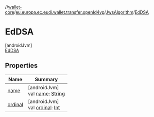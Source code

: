 //[wallet-core](../../../../index.md)/[eu.europa.ec.eudi.wallet.transfer.openId4vp](../../index.md)/[JwsAlgorithm](../index.md)/[EdDSA](index.md)

# EdDSA

[androidJvm]\
[EdDSA](index.md)

## Properties

| Name | Summary |
|---|---|
| [name](../../-encryption-method/-x-c20-p/index.md#-372974862%2FProperties%2F1615067946) | [androidJvm]<br>val [name](../../-encryption-method/-x-c20-p/index.md#-372974862%2FProperties%2F1615067946): [String](https://kotlinlang.org/api/latest/jvm/stdlib/kotlin-stdlib/kotlin/-string/index.html) |
| [ordinal](../../-encryption-method/-x-c20-p/index.md#-739389684%2FProperties%2F1615067946) | [androidJvm]<br>val [ordinal](../../-encryption-method/-x-c20-p/index.md#-739389684%2FProperties%2F1615067946): [Int](https://kotlinlang.org/api/latest/jvm/stdlib/kotlin-stdlib/kotlin/-int/index.html) |

